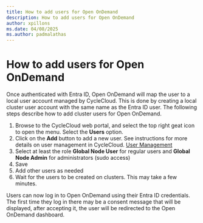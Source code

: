 ```yaml
---
title: How to add users for Open OnDemand
description: How to add users for Open OnDemand
author: xpillons
ms.date: 04/08/2025
ms.author: padmalathas
---
```


# How to add users for Open OnDemand
Once authenticated with Entra ID, Open OnDemand will map the user to a local user account managed by CycleCloud. This is done by creating a local cluster user account with the same name as the Entra ID user. The following steps describe how to add cluster users for Open OnDemand.
1. Browse to the CycleCloud web portal, and select the top right geat icon to open the menu. Select the **Users** option.
1. Click on the **Add** button to add a new user. See instructions for more details on user management in CycleCloud. [User Management](../../concepts/user-management.md)
1. Select at least the role **Global Node User** for regular users and **Global Node Admin** for administrators (sudo access)
1. Save
1. Add other users as needed
1. Wait for the users to be created on clusters. This may take a few minutes.

Users can now log in to Open OnDemand using their Entra ID credentials. The first time they log in there may be a consent message that will be displayed, after accepting it, the user will be redirected to the Open OnDemand dashboard.
